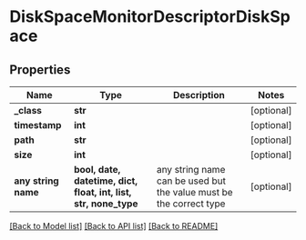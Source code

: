 # DiskSpaceMonitorDescriptorDiskSpace


## Properties
Name | Type | Description | Notes
------------ | ------------- | ------------- | -------------
**_class** | **str** |  | [optional] 
**timestamp** | **int** |  | [optional] 
**path** | **str** |  | [optional] 
**size** | **int** |  | [optional] 
**any string name** | **bool, date, datetime, dict, float, int, list, str, none_type** | any string name can be used but the value must be the correct type | [optional]

[[Back to Model list]](../README.md#documentation-for-models) [[Back to API list]](../README.md#documentation-for-api-endpoints) [[Back to README]](../README.md)


